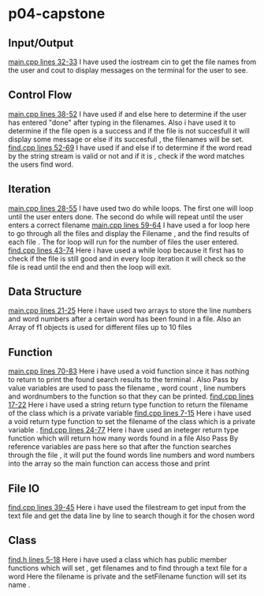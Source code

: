 # p04-capstone
## Input/Output
[main.cpp lines 32-33](/main.cpp)
I have used the iostream cin to get the file names from the user and cout to display messages on the terminal for the user to see.

## Control Flow
[main.cpp lines 38-52](/main.cpp)
I have used if and else here to determine if the user has entered "done" after typing in the filenames.
Also i have used it to determine if the file open is a success and if the file is not succesfull it will display some message or else if its succesfull , the filenames will be set.
[find.cpp lines 52-69](/find.cpp)
I have used if and else if to determine if the word read by the string stream is valid or not and if it is , check if the word matches the users find word.

## Iteration
[main.cpp lines 28-55](/main.cpp)
I have used two do while loops. 
The first one will loop until the user enters done.
The second do while will repeat until the user enters a correct filename
[main.cpp lines 59-64](/main.cpp)
I have used a for loop here to go through all the files and display the Filename , and the find results of each file .
The for loop will run for the number of files the user entered.
[find.cpp lines 43-74](/find.cpp)
Here i have used a while loop because it first has to check if the file is still good and in every loop iteration it will check so the file is read until the end and then the loop will exit.

## Data Structure
[main.cpp lines 21-25](/main.cpp)
Here i have used two arrays to store the line numbers and word numbers after a certain word has been found in a file.
Also an Array of f1 objects is used for different files up to 10 files




## Function
[main.cpp lines 70-83](/main.cpp)
Here i have used a void function since it has nothing to return to print the found search results to the terminal .
Also Pass by value variables are used to pass the filename , word count , line numbers and wordnumbers to the function so that they can be printed.
[find.cpp lines 17-22](/find.cpp)
Here i have used a string return type function to return the filename of the class which is a private variable 
[find.cpp lines 7-15](/find.cpp)
Here i have used a void return type function to set the filename of the class which is a private variable .
[find.cpp lines 24-77](/find.cpp)
Here i have used an ineteger return type function which will return how many words found in a file 
Also Pass By reference variables are pass here so that after the function searches through the file , it will put the found words line numbers and word numbers into the array so the main function can access those and print


## File IO
[find.cpp lines 39-45](/find.cpp)
Here i have used the filestream to get input from the text file and get the data line by line to search though it for the chosen word

## Class
[find.h lines 5-18](/find.h)
Here i have used a class which has public member functions which will set , get filenames and to find through a text file for a word
Here the filename is private and the setFilename function will set its name .

